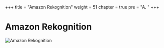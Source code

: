 +++
title = "Amazon Rekognition"
weight = 51
chapter = true
pre = "A. "
+++

# Amazon Rekognition

![Amazon Rekognition](/slides/rekognition.png?classes=border)
